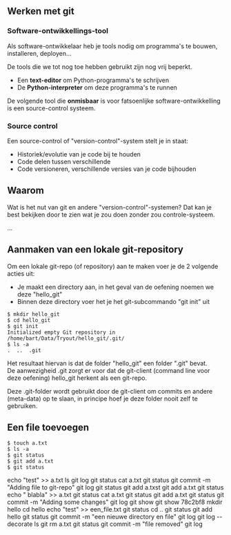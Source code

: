 ## Werken met git

### Software-ontwikkellings-tool

Als software-ontwikkelaar heb je tools nodig om programma's te bouwen, installeren, deployen...

De tools die we tot nog toe hebben gebruikt zijn nog vrij beperkt.  

* Een **text-editor** om Python-programma's te schrijven
* De **Python-interpreter** om deze programma's te runnen

De volgende tool die **onmisbaar** is voor fatsoenlijke software-ontwikkelling is een source-control systeem.

### Source control

Een source-control of "version-control"-system stelt je in staat:

* Historiek/evolutie van je code bij te houden
* Code delen tussen verschillende 
* Code versioneren, verschillende versies van je code bijhouden

## Waarom

Wat is het nut van git en andere "version-control"-systemen?
Dat kan je best bekijken door te zien wat je zou doen zonder zou controle-systeem.

...

## Aanmaken van een lokale git-repository

Om een lokale git-repo (of repository) aan te maken voer je de 2 volgende acties uit:

* Je maakt een directory aan, in het geval van de oefening noemen we deze "hello_git"
* Binnen deze directory voer het je het git-subcommando "git init" uit
~~~
$ mkdir hello_git
$ cd hello_git
$ git init
Initialized empty Git repository in /home/bart/Data/Tryout/hello_git/.git/
$ ls -a
.  ..  .git
~~~

Het resultaat hiervan is dat de folder "hello_git" een folder ".git" bevat.  
De aanwezigheid .git zorgt er voor dat de git-client (command line voor deze oefening) hello_git herkent als een git-repo.  

Deze .git-folder wordt gebruikt door de git-client om commits en andere (meta-data) op te slaan, in principe hoef je deze folder nooit zelf te gebruiken.  

## Een file toevoegen

~~~
$ touch a.txt
$ ls -a
$ git status
$ git add a.txt
$ git status
~~~

echo "test" >> a.txt
ls
git log
git status
cat a.txt
git status
git commit -m "Adding file to git-repo"
git log
git status
git add a.txst
git add a.txt
git status
echo " blabla" >> a.txt
git status
cat a.txt
git status
git add a.txt
git status
git commit -m "Adding some changes"
git log
git show
git show 78c2bf8
mkdir hello
cd hello
echo "test" >> een_file.txt
git status
cd ..
git status
git add hello
git status
git commit -m "een nieuwe directory en file"
git log
git log --decorate
ls
git rm a.txt
git status
git commit -m "file removed"
git log
